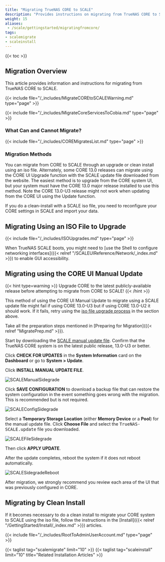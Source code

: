 ```yaml
---
title: "Migrating TrueNAS CORE to SCALE"
description: "Provides instructions on migrating from TrueNAS CORE to SCALE. Migration methods include using an ISO file or a manual update file."
weight: 15
aliases:
 - /scale/gettingstarted/migratingfromcore/
tags:
- scalemigrate
- scaleinstall
---
```


{{< toc >}}

## Migration Overview

This article provides information and instructions for migrating from TrueNAS CORE to SCALE.

{{< include file="/_includes/MigrateCOREtoSCALEWarning.md" type="page" >}}

{{< include file="/_includes/MigrateCoreServicesToCobia.md" type="page" >}}

### What Can and Cannot Migrate?

{{< include file="/_includes/COREMigratesList.md" type="page" >}}

### Migration Methods
You can migrate from CORE to SCALE through an upgrade or clean install using an <file>iso</file> file.
Alternately, some CORE 13.0 releases can migrate using the CORE UI Upgrade function with the SCALE update file downloaded from the website.
The easiest method is to upgrade from the CORE system UI, but your system must have the CORE 13.0 major release installed to use this method.
Note the CORE 13.0-U3 release might not work when updating from the CORE UI using the Update function.

If you do a clean-install with a SCALE <file>iso</file> file, you need to reconfigure your CORE settings in SCALE and import your data.

## Migrating Using an ISO File to Upgrade

{{< include file="/_includes/ISOUpgrades.md" type="page" >}}

When TrueNAS SCALE boots, you might need to [use the Shell to configure networking interfaces]({{< relref "/SCALEUIReference/Network/_index.md" >}}) to enable GUI accessibility.

## Migrating using the CORE UI Manual Update 

{{< hint type=warning >}}
Upgrade CORE to the latest publicly-available release before attempting to migrate from CORE to SCALE!
{{< /hint >}}

This method of using the CORE UI Manual Update to migrate using a SCALE update file might fail if using CORE 13.0-U3 but if using CORE 13.0-U2 it should work. 
If it fails, retry using the [iso file upgrade process](#migrating-using-an-iso-file-to-upgrade) in the section above.

Take all the preparation steps mentioned in [Preparing for Migration]({{< relref "MigratePrep.md" >}}).

Start by downloading the [SCALE manual update file](https://www.truenas.com/download-truenas-scale/).
Confirm that the TrueNAS CORE system is on the latest public release, 13.0-U3 or better.

Click **CHECK FOR UPDATES** in the **System Information** card on the **Dashboard** or go to **System > Update**.

Click **INSTALL MANUAL UPDATE FILE**.

![SCALEManualSidegrade](/images/SCALE/SidegeadeInstallManualUpdate.png "Install the Manual Upgrade")

Click **SAVE CONFIGURATION** to download a backup file that can restore the system configuration in the event something goes wrong with the migration.
This is recommended but is not required.

![SCALEConfigSidegrade](/images/SCALE/SidegradeSaveConfig.png "Save the Config file")

Select a **Temporary Storage Location** (either **Memory Device** or a **Pool**) for the manual update file.
Click **Choose File** and select the <kbd>TrueNAS-SCALE.update</kbd> file you downloaded.

![SCALEFileSidegrade](/images/SCALE/SidegradeSetInstallFile.png "Settings for the Manual Upgrade")

Then click **APPLY UPDATE**.
  
After the update completes, reboot the system if it does not reboot automatically.

![SCALESidegradeReboot](/images/SCALE/SidegradeRestart.png  "Reboot to Finish")

After migration, we strongly recommend you review each area of the UI that was previously configured in CORE.

## Migrating by Clean Install

If it becomes necessary to do a clean install to migrate your CORE system to SCALE using the <file>iso</file> file, follow the instructions in the [Install]({{< relref "/GettingStarted/Install/_index.md" >}}) articles.

{{< include file="/_includes/RootToAdminUserAccount.md" type="page" >}}

{{< taglist tag="scalemigrate" limit="10" >}}
{{< taglist tag="scaleinstall" limit="10" title="Related Installation Articles" >}}
